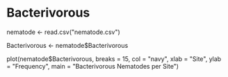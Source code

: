 # Bacterivorous
nematode <- read.csv("nematode.csv")

Bacterivorous <- nematode$Bacterivorous

plot(nematode$Bacterivorous, 
     breaks = 15,
     col = "navy", 
     xlab = "Site",
     ylab = "Frequency",
     main = "Bacterivorous Nematodes per Site")
